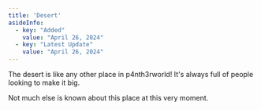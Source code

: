 ```yaml
---
title: 'Desert'
asideInfo:
  - key: "Added"
    value: "April 26, 2024"
  - key: "Latest Update"
    value: "April 26, 2024"
---
```


The desert is like any other place in p4nth3rworld!
It's always full of people looking to make it big.

Not much else is known about this place at this very moment.